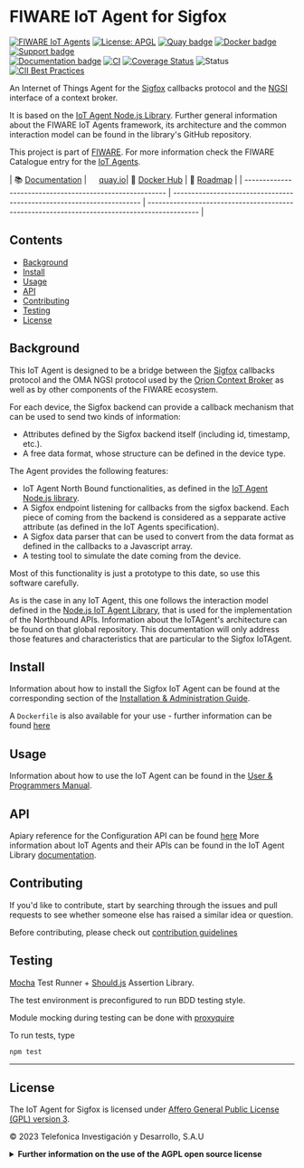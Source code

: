 # FIWARE IoT Agent for Sigfox

[![FIWARE IoT Agents](https://nexus.lab.fiware.org/static/badges/chapters/iot-agents.svg)](https://www.fiware.org/developers/catalogue/)
[![License: APGL](https://img.shields.io/github/license/telefonicaid/sigfox-iotagent.svg)](https://opensource.org/licenses/AGPL-3.0)
[![Quay badge](https://img.shields.io/badge/quay.io-fiware%2Fsigfox--iotagent-grey?logo=red%20hat&labelColor=EE0000)](https://quay.io/repository/fiware/sigfox-iotagent)
[![Docker badge](https://img.shields.io/badge/docker-telefonicaiot%2Fsigfox-iotagent-blue?logo=docker)](https://quay.io/repository/telefonicaiot/sigfox-iotagent)
[![Support badge](https://img.shields.io/badge/tag-fiware+iot-orange.svg?logo=stackoverflow)](https://stackoverflow.com/questions/tagged/fiware+iot)
<br/> [![Documentation badge](https://img.shields.io/readthedocs/iotagent-sigfox.svg)](https://iotagent-sigfox.readthedocs.io)
[![CI](https://github.com/telefonicaid/sigfox-iotagent/workflows/CI/badge.svg)](https://github.com/telefonicaid/sigfox-iotagent/actions?query=workflow%3ACI)
[![Coverage Status](https://coveralls.io/repos/github/telefonicaid/sigfox-iotagent/badge.svg?branch=master)](https://coveralls.io/github/telefonicaid/sigfox-iotagent?branch=master)
![Status](https://nexus.lab.fiware.org/repository/raw/public/badges/statuses/incubating.svg)
[![CII Best Practices](https://bestpractices.coreinfrastructure.org/projects/4698/badge)](https://bestpractices.coreinfrastructure.org/projects/4698)

An Internet of Things Agent for the [Sigfox](http://www.sigfox.com/en/) callbacks protocol and the
[NGSI](https://swagger.lab.fiware.org/?url=https://raw.githubusercontent.com/Fiware/specifications/master/OpenAPI/ngsiv2/ngsiv2-openapi.json)
interface of a context broker.

It is based on the [IoT Agent Node.js Library](https://github.com/telefonicaid/iotagent-node-lib). Further general
information about the FIWARE IoT Agents framework, its architecture and the common interaction model can be found in the
library's GitHub repository.

This project is part of [FIWARE](https://www.fiware.org/). For more information check the FIWARE Catalogue entry for the
[IoT Agents](https://github.com/Fiware/catalogue/tree/master/iot-agents).

| :books: [Documentation](https://iotagent-sigfox.readthedocs.io) | <img style="height:1em" src="https://quay.io/static/img/quay_favicon.png"/> [quay.io](https://quay.io/repository/fiware/sigfox-iotagent)| :whale: [Docker Hub](https://hub.docker.com/r/telefonicaiot/sigfox-iotagent) | :dart: [Roadmap](https://github.com/telefonicaid/sigfox-iotagent/blob/master/docs/roadmap.md) |
| -------------------------------------------------------- | --------------------------------------------------------------------- | -------------------------------------------------------------------------------------------- |


## Contents

-   [Background](#background)
-   [Install](#install)
-   [Usage](#usage)
-   [API](#api)
-   [Contributing](#contributing)
-   [Testing](#testing)
-   [License](#license)

## Background

This IoT Agent is designed to be a bridge between the [Sigfox](http://www.sigfox.com/en/) callbacks protocol and the OMA
NGSI protocol used by the [Orion Context Broker](https://github.com/telefonicaid/fiware-orion) as well as by other
components of the FIWARE ecosystem.

For each device, the Sigfox backend can provide a callback mechanism that can be used to send two kinds of information:

-   Attributes defined by the Sigfox backend itself (including id, timestamp, etc.).
-   A free data format, whose structure can be defined in the device type.

The Agent provides the following features:

-   IoT Agent North Bound functionalities, as defined in the
    [IoT Agent Node.js library](https://github.com/telefonicaid/iotagent-node-lib).
-   A Sigfox endpoint listening for callbacks from the sigfox backend. Each piece of coming from the backend is
    considered as a sepparate active attribute (as defined in the IoT Agents specification).
-   A Sigfox data parser that can be used to convert from the data format as defined in the callbacks to a Javascript
    array.
-   A testing tool to simulate the date coming from the device.

Most of this functionality is just a prototype to this date, so use this software carefully.

As is the case in any IoT Agent, this one follows the interaction model defined in the
[Node.js IoT Agent Library](https://github.com/telefonicaid/iotagent-node-lib), that is used for the implementation of
the Northbound APIs. Information about the IoTAgent's architecture can be found on that global repository. This
documentation will only address those features and characteristics that are particular to the Sigfox IoTAgent.

## Install

Information about how to install the Sigfox IoT Agent can be found at the corresponding section of the
[Installation & Administration Guide](docs/installationguide.md).

A `Dockerfile` is also available for your use - further information can be found [here](docker/README.md)

## Usage

Information about how to use the IoT Agent can be found in the [User & Programmers Manual](docs/usermanual.md).

## API

Apiary reference for the Configuration API can be found
[here](https://telefonicaiotiotagents.docs.apiary.io/#reference/configuration-api) More information about IoT Agents and
their APIs can be found in the IoT Agent Library [documentation](https://iotagent-node-lib.readthedocs.io/).

## Contributing

If you'd like to contribute, start by searching through the issues and pull requests to see whether someone else has 
raised a similar idea or question.

Before contributing, please check out [contribution guidelines](docs/contribution.md)

## Testing

[Mocha](https://mochajs.org/) Test Runner + [Should.js](https://shouldjs.github.io/) Assertion Library.

The test environment is preconfigured to run BDD testing style.

Module mocking during testing can be done with [proxyquire](https://github.com/thlorenz/proxyquire)

To run tests, type

```console
npm test
```

---

## License

The IoT Agent for Sigfox is licensed under [Affero General Public License (GPL) version 3](./LICENSE).

© 2023 Telefonica Investigación y Desarrollo, S.A.U

<details>
<summary><strong>Further information on the use of the AGPL open source license</strong></summary>

### Are there any legal issues with AGPL 3.0? Is it safe for me to use?

There is absolutely no problem in using a product licensed under AGPL 3.0. Issues with GPL (or AGPL) licenses are mostly
related with the fact that different people assign different interpretations on the meaning of the term “derivate work”
used in these licenses. Due to this, some people believe that there is a risk in just _using_ software under GPL or AGPL
licenses (even without _modifying_ it).

For the avoidance of doubt, the owners of this software licensed under an AGPL 3.0 license wish to make a clarifying
public statement as follows:

> Please note that software derived as a result of modifying the source code of this software in order to fix a bug or
> incorporate enhancements is considered a derivative work of the product. Software that merely uses or aggregates (i.e.
> links to) an otherwise unmodified version of existing software is not considered a derivative work, and therefore it
> does not need to be released as under the same license, or even released as open source.

</details>
